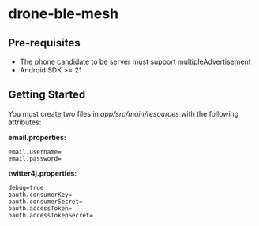 
drone-ble-mesh
===================================


Pre-requisites
--------------
- The phone candidate to be server must support multipleAdvertisement
- Android SDK >= 21

Getting Started
---------------

You must create two files in *app/src/main/resources* with the following attributes:

   **email.properties:**


```
email.username=
email.password=

```    
    
   **twitter4j.properties:**

```
debug=true
oauth.consumerKey=
oauth.consumerSecret=
oauth.accessToken=
oauth.accessTokenSecret=
```
